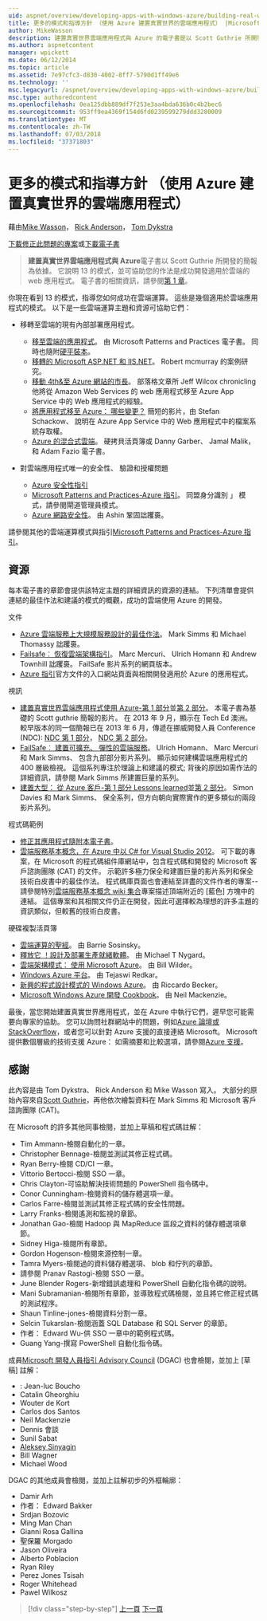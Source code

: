 ```yaml
---
uid: aspnet/overview/developing-apps-with-windows-azure/building-real-world-cloud-apps-with-windows-azure/more-patterns-and-guidance
title: 更多的模式和指導方針 （使用 Azure 建置真實世界的雲端應用程式） |Microsoft Docs
author: MikeWasson
description: 建置真實世界雲端應用程式與 Azure 的電子書是以 Scott Guthrie 所開發的簡報為依據。 它說明 13 模式與做法，他可以...
ms.author: aspnetcontent
manager: wpickett
ms.date: 06/12/2014
ms.topic: article
ms.assetid: 7e97cfc3-d830-4002-8ff7-5790d1ff49e6
ms.technology: ''
msc.legacyurl: /aspnet/overview/developing-apps-with-windows-azure/building-real-world-cloud-apps-with-windows-azure/more-patterns-and-guidance
msc.type: authoredcontent
ms.openlocfilehash: 0ea125dbb889df7f253e3aa4bda636b0c4b2bec6
ms.sourcegitcommit: 953ff9ea4369f154d6fd0239599279ddd3280009
ms.translationtype: MT
ms.contentlocale: zh-TW
ms.lasthandoff: 07/03/2018
ms.locfileid: "37371803"
---
```

<a name="more-patterns-and-guidance-building-real-world-cloud-apps-with-azure"></a>更多的模式和指導方針 （使用 Azure 建置真實世界的雲端應用程式）
====================
藉由[Mike Wasson](https://github.com/MikeWasson)， [Rick Anderson](https://github.com/Rick-Anderson)， [Tom Dykstra](https://github.com/tdykstra)

[下載修正此問題的專案](http://code.msdn.microsoft.com/Fix-It-app-for-Building-cdd80df4)或[下載電子書](http://blogs.msdn.com/b/microsoft_press/archive/2014/07/23/free-ebook-building-cloud-apps-with-microsoft-azure.aspx)

> **建置真實世界雲端應用程式與 Azure**電子書以 Scott Guthrie 所開發的簡報為依據。 它說明 13 的模式，並可協助您的作法是成功開發適用於雲端的 web 應用程式。 電子書的相關資訊，請參閱[第 1 章](introduction.md)。


你現在看到 13 的模式，指導您如何成功在雲端運算。 這些是幾個適用於雲端應用程式的模式。 以下是一些雲端運算主題和資源可協助它們：

- 移轉至雲端的現有內部部署應用程式。 

    - [移至雲端的應用程式](https://msdn.microsoft.com/library/ff728592.aspx)。 由 Microsoft Patterns and Practices 電子書。 同時也隨附[硬平裝本](https://www.amazon.com/dp/1621140202)。
    - [移轉的 Microsoft ASP.NET 和 IIS.NET](https://go.microsoft.com/fwlink/?LinkId=400656)。 Robert mcmurray 的案例研究。
    - [移動 4th&amp;至 Azure 網站的市長](http://www.jeff.wilcox.name/2013/04/4thandmayor-azure-websites/)。 部落格文章所 Jeff Wilcox chronicling 他將從 Amazon Web Services 的 web 應用程式移至 Azure App Service 中的 Web 應用程式的經驗。
    - [將應用程式移至 Azure： 哪些變更？](https://azure.microsoft.com/documentation/videos/web-sites-internals-and-the-file-system/) 簡短的影片，由 Stefan Schackow、 說明在 Azure App Service 中的 Web 應用程式中的檔案系統存取權。
    - [Azure 的混合式雲端](https://www.amazon.com/dp/B00EOP4UQW)。 硬拷貝活頁簿或 Danny Garber、 Jamal Malik，和 Adam Fazio 電子書。
- 對雲端應用程式唯一的安全性、 驗證和授權問題

    - [Azure 安全性指引](https://azure.microsoft.com/blog/2014/02/10/best-practices-windows-azure-websites-waws/)
    - [Microsoft Patterns and Practices-Azure 指引](https://msdn.microsoft.com/library/dn568099.aspx)。 同盟身分識別 」 模式，請參閱閘道管理員模式。
    - [Azure 網路安全性](https://download.microsoft.com/download/4/3/9/43902EC9-410E-4875-8800-0788BE146A3D/Windows%20Azure%20Network%20Security%20Whitepaper%20-%20FINAL.docx)。 由 Ashin 鞏固詘躩裛。

請參閱其他的雲端運算模式與指引[Microsoft Patterns and Practices-Azure 指引](https://msdn.microsoft.com/library/dn568099.aspx)。

<a id="resources"></a>
## <a name="resources"></a>資源

每本電子書的章節會提供該特定主題的詳細資訊的資源的連結。 下列清單會提供連結的最佳作法和建議的模式的概觀，成功的雲端使用 Azure 的開發。

文件

- [Azure 雲端服務上大規模服務設計的最佳作法](https://msdn.microsoft.com/library/windowsazure/jj717232.aspx)。 Mark Simms 和 Michael Thomassy 詘躩裛。
- [Failsafe︰ 恢復雲端架構指引](https://msdn.microsoft.com/library/windowsazure/jj853352.aspx)。 Marc Mercuri、 Ulrich Homann 和 Andrew Townhill 詘躩裛。 FailSafe 影片系列的網頁版本。
- [Azure 指引](https://azure.microsoft.com/develop/net/guidance/)官方文件的入口網站頁面與相關開發適用於 Azure 的應用程式。

視訊

- [建置真實世界雲端應用程式使用 Azure-第 1 部分](https://channel9.msdn.com/Events/TechEd/Australia/2013/AZR324)並[第 2 部分](https://channel9.msdn.com/Events/TechEd/Australia/2013/AZR325)。 本電子書為基礎的 Scott guthrie 簡報的影片。 在 2013 年 9 月，顯示在 Tech Ed 澳洲。 較早版本的同一個簡報已在 2013 年 6 月，傳遞在挪威開發人員 Conference (NDC): [NDC 第 1 部分](http://vimeo.com/68215538)， [NDC 第 2 部分](http://vimeo.com/68215602)。
- [FailSafe︰ 建置可擴充、 彈性的雲端服務](https://channel9.msdn.com/Series/FailSafe)。 Ulrich Homann、 Marc Mercuri 和 Mark Simms、 包含九部部分影片系列。 顯示如何建構雲端應用程式的 400 層級檢視。 這個系列專注於理論上和建議的模式; 背後的原因如需作法的詳細資訊，請參閱 Mark Simms 所建置巨量的系列。
- [建置大型： 從 Azure 客戶-第 1 部分 Lessons learned](https://channel9.msdn.com/Events/Build/2012/3-029)並[第 2 部分](https://channel9.msdn.com/Events/Build/2012/3-030)。 Simon Davies 和 Mark Simms、 保全系列，但方向朝向實際實作的更多類似的兩段影片系列。

程式碼範例

- [修正其應用程式隨附本電子書](https://code.msdn.microsoft.com/Fix-It-app-for-Building-cdd80df4?cdn_id=2013-12-03-002)。
- [雲端服務基本概念，在 Azure 中以 C# for Visual Studio 2012](http://aka.ms/csf)。 可下載的專案，在 Microsoft 的程式碼組件庫網站中，包含程式碼和開發的 Microsoft 客戶諮詢團隊 (CAT) 的文件。 示範許多極力保全和建置巨量的影片系列和保全技術白皮書中的最佳作法。 程式碼庫頁面也會連結至詳盡的文件作者的專案--請參閱特別[雲端服務基本概念 wiki 集合](https://social.technet.microsoft.com/wiki/contents/articles/17987.cloud-service-fundamentals.aspx)專案描述頂端附近的 [藍色] 方塊中的連結。 這個專案和其相關文件仍正在開發，因此可選擇較為理想的許多主題的資訊類似，但較舊的技術白皮書。

硬碟複製活頁簿

- [雲端運算的聖經](https://www.amazon.com/dp/0470903562)。 由 Barrie Sosinsky。
- [釋放它 ！設計及部署生產就緒軟體](https://www.amazon.com/Release-It-Production-Ready-Pragmatic-Programmers/dp/0978739213)。 由 Michael T Nygard。
- [雲端架構模式： 使用 Microsoft Azure](http://shop.oreilly.com/product/0636920023777.do)。 由 Bill Wilder。
- [Windows Azure 平台](https://www.amazon.com/dp/1430235632)。 由 Tejaswi Redkar。
- [新興的程式設計模式的 Windows Azure](https://www.amazon.com/dp/1849685606)。 由 Riccardo Becker。
- [Microsoft Windows Azure 開發 Cookbook](https://www.amazon.com/dp/1849682224)。 由 Neil Mackenzie。

最後，當您開始建置真實世界應用程式，並在 Azure 中執行它們，遲早您可能需要向專家的協助。 您可以詢問社群網站中的問題，例如[Azure 論壇或 StackOverflow](https://azure.microsoft.com/support/forums/)，或者您可以針對 Azure 支援的直接連絡 Microsoft。 Microsoft 提供數個層級的技術支援 Azure： 如需摘要和比較選項，請參閱[Azure 支援](https://azure.microsoft.com/support/plans/)。

<a id="acknowledgments"></a>
## <a name="acknowledgments"></a>感謝

此內容是由 Tom Dykstra、 Rick Anderson 和 Mike Wasson 寫入。 大部分的原始內容來自[Scott Guthrie](https://weblogs.asp.net/scottgu/)，再他依次繪製資料在 Mark Simms 和 Microsoft 客戶諮詢團隊 (CAT)。

在 Microsoft 的許多其他同事檢閱，並加上草稿和程式碼註解：

- Tim Ammann-檢閱自動化的一章。
- Christopher Bennage-檢閱並測試其修正程式碼。
- Ryan Berry-檢閱 CD/CI 一章。
- Vittorio Bertocci-檢閱 SSO 一章。
- Chris Clayton-可協助解決技術問題的 PowerShell 指令碼中。
- Conor Cunningham-檢閱資料的儲存體選項一章。
- Carlos Farre-檢閱並測試其修正程式碼的安全性問題。
- Larry Franks-檢閱遙測和監視的章節。
- Jonathan Gao-檢閱 Hadoop 與 MapReduce 區段之資料的儲存體選項章節。
- Sidney Higa-檢閱所有章節。
- Gordon Hogenson-檢閱來源控制一章。
- Tamra Myers-檢閱過的資料儲存體選項、 blob 和佇列的章節。
- 請參閱 Pranav Rastogi-檢閱 SSO 一章。
- June Blender Rogers-新增錯誤處理和 PowerShell 自動化指令碼的說明。
- Mani Subramanian-檢閱所有章節，並導致程式碼檢閱，並且將它修正程式碼的測試程序。
- Shaun Tinline-jones-檢閱資料分割一章。
- Selcin Tukarslan-檢閱涵蓋 SQL Database 和 SQL Server 的章節。
- 作者： Edward Wu-供 SSO 一章中的範例程式碼。
- Guang Yang-撰寫 PowerShell 自動化指令碼。

成員[Microsoft 開發人員指引 Advisory Council](http://aka.ms/DGAC) (DGAC) 也會檢閱，並加上 [草稿] 註解：

- : Jean-luc Boucho
- Catalin Gheorghiu
- Wouter de Kort
- Carlos dos Santos
- Neil Mackenzie
- Dennis 會談
- Sunil Sabat
- [Aleksey Sinyagin](http://www.linkedin.com/in/sinyagin)
- Bill Wagner
- Michael Wood

DGAC 的其他成員會檢閱，並加上註解初步的外框輪廓：

- Damir Arh
- 作者： Edward Bakker
- Srdjan Bozovic
- Ming Man Chan
- Gianni Rosa Gallina
- 聖保羅 Morgado
- Jason Oliveira
- Alberto Poblacion
- Ryan Riley
- Perez Jones Tsisah
- Roger Whitehead
- Pawel Wilkosz

> [!div class="step-by-step"]
> [上一頁](queue-centric-work-pattern.md)
> [下一頁](the-fix-it-sample-application.md)
